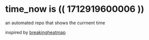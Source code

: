 # time_now is (( 1712919600006 ))

an automated repo that shows the currnent time

inspired by [breakingheatmap](https://github.com/breakingheatmap/breakingheatmap)